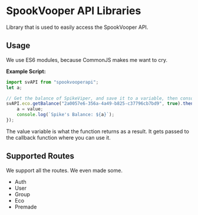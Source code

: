 # SpookVooper API Libraries

Library that is used to easily access the SpookVooper API.

## Usage

We use ES6 modules, because CommonJS makes me want to cry.

**Example Script:**

```js
import svAPI from "spookvooperapi";
let a;

// Get the balance of SpikeViper, and save it to a variable, then console.log it with a prefix
svAPI.eco.getBalance("2a0057e6-356a-4a49-b825-c37796cb7bd9", true).then(value => {
    a = value;
    console.log(`Spike's Balance: ${a}`);
});
```

The value variable is what the function returns as a result.
It gets passed to the callback function where you can use it.

## Supported Routes

We support all the routes. We even made some.

* Auth
* User
* Group
* Eco
* Premade
